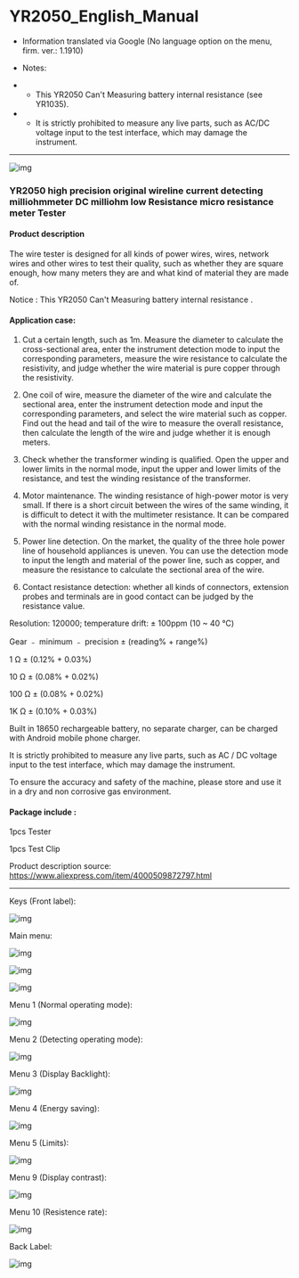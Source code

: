 # YR2050_English_Manual
- Information translated via Google (No language option on the menu, firm. ver.: 1.1910)

- Notes:
- - This YR2050 Can't Measuring battery internal resistance (see YR1035).
- - It is strictly prohibited to measure any live parts, such as AC/DC voltage input to the test interface, which may damage the instrument.
------

![img](https://raw.githubusercontent.com/rtek1000/YR2050_English_Manual/main/YR2050.png)

### YR2050 high precision original wireline current detecting milliohmmeter DC milliohm low Resistance micro resistance meter Tester

#### Product description

The wire tester is designed for all kinds of power wires, wires, network wires and other wires to test their quality, such as whether they are square enough, how many meters they are and what kind of material they are made of.

Notice : This YR2050 Can't Measuring battery internal resistance . 

#### Application case:

1. Cut a certain length, such as 1m. Measure the diameter to calculate the cross-sectional area, enter the instrument detection mode to input the corresponding parameters, measure the wire resistance to calculate the resistivity, and judge whether the wire material is pure copper through the resistivity.

2. One coil of wire, measure the diameter of the wire and calculate the sectional area, enter the instrument detection mode and input the corresponding parameters, and select the wire material such as copper. Find out the head and tail of the wire to measure the overall resistance, then calculate the length of the wire and judge whether it is enough meters.

3. Check whether the transformer winding is qualified. Open the upper and lower limits in the normal mode, input the upper and lower limits of the resistance, and test the winding resistance of the transformer.

4. Motor maintenance. The winding resistance of high-power motor is very small. If there is a short circuit between the wires of the same winding, it is difficult to detect it with the multimeter resistance. It can be compared with the normal winding resistance in the normal mode.

5. Power line detection. On the market, the quality of the three hole power line of household appliances is uneven. You can use the detection mode to input the length and material of the power line, such as copper, and measure the resistance to calculate the sectional area of the wire.

6. Contact resistance detection: whether all kinds of connectors, extension probes and terminals are in good contact can be judged by the resistance value.

Resolution: 120000; temperature drift: ± 100ppm (10 ~ 40 ℃)

Gear ﹣ minimum ﹣ precision ± (reading% + range%)

1 Ω ± (0.12% + 0.03%)

10 Ω ± (0.08% + 0.02%)

100 Ω ± (0.08% + 0.02%)

1K Ω ± (0.10% + 0.03%)

Built in 18650 rechargeable battery, no separate charger, can be charged with Android mobile phone charger.

It is strictly prohibited to measure any live parts, such as AC / DC voltage input to the test interface, which may damage the instrument.

To ensure the accuracy and safety of the machine, please store and use it in a dry and non corrosive gas environment.

#### Package include :

1pcs Tester

1pcs Test Clip

Product description source: https://www.aliexpress.com/item/4000509872797.html

------
Keys (Front label):

![img](https://raw.githubusercontent.com/rtek1000/YR2050_English_Manual/main/Display%20-%20Menu%20-%20Label/Keys.png)

Main menu:

![img](https://raw.githubusercontent.com/rtek1000/YR2050_English_Manual/main/Display%20-%20Menu%20-%20Label/Main-Menu-1-4.png)

![img](https://raw.githubusercontent.com/rtek1000/YR2050_English_Manual/main/Display%20-%20Menu%20-%20Label/Main-Menu-5-8.png)

![img](https://github.com/rtek1000/YR2050_English_Manual/blob/main/Display%20-%20Menu%20-%20Label/Main-Menu-9-10.png)

Menu 1 (Normal operating mode):

![img](https://github.com/rtek1000/YR2050_English_Manual/blob/main/Display%20-%20Menu%20-%20Label/Menu-01.png)

Menu 2 (Detecting operating mode):

![img](https://github.com/rtek1000/YR2050_English_Manual/blob/main/Display%20-%20Menu%20-%20Label/Menu-02.png)

Menu 3 (Display Backlight):

![img](https://raw.githubusercontent.com/rtek1000/YR2050_English_Manual/main/Display%20-%20Menu%20-%20Label/Menu-03.png)

Menu 4 (Energy saving):

![img](https://raw.githubusercontent.com/rtek1000/YR2050_English_Manual/main/Display%20-%20Menu%20-%20Label/Menu-04.png)

Menu 5 (Limits):

![img](https://raw.githubusercontent.com/rtek1000/YR2050_English_Manual/main/Display%20-%20Menu%20-%20Label/Menu-05.png)

Menu 9 (Display contrast):

![img](https://github.com/rtek1000/YR2050_English_Manual/blob/main/Display%20-%20Menu%20-%20Label/Menu-09.png)

Menu 10 (Resistence rate):

![img](https://github.com/rtek1000/YR2050_English_Manual/blob/main/Display%20-%20Menu%20-%20Label/Menu-10.png)

Back Label:

![img](https://raw.githubusercontent.com/rtek1000/YR2050_English_Manual/main/Display%20-%20Menu%20-%20Label/Back-Label.png)

